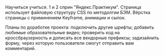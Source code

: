 Научиться учиться.
1 и 2 сприн "Яндекс.Практикум". Страница использует файловую структуру CSS по методолгии БЭМ. Вёрстка страницы с приминением Keyframe, анимации и сылок.

Планы по доработке проекта:
подключить другие шрифты;
добавить любимые образовательные видео;
проверить код на кроссбраузерность и дописать все вендорные префиксы;
задизайнить форму, через которую пользователи смогут отправить вам комментарий.

